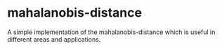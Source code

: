 # mahalanobis-distance
A simple implementation of the mahalanobis-distance which is useful in different areas and applications.
